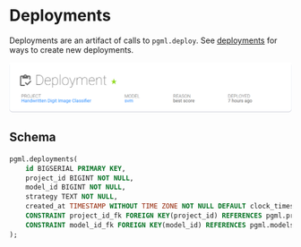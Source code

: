 # Deployments

Deployments are an artifact of calls to `pgml.deploy`. See [deployments](../guides/deployments/) for ways to create new deployments.

![Deployment](../images/deployment.png)

## Schema

```sql linenums="1"c
pgml.deployments(
	id BIGSERIAL PRIMARY KEY,
	project_id BIGINT NOT NULL,
	model_id BIGINT NOT NULL,
	strategy TEXT NOT NULL,
	created_at TIMESTAMP WITHOUT TIME ZONE NOT NULL DEFAULT clock_timestamp(),
	CONSTRAINT project_id_fk FOREIGN KEY(project_id) REFERENCES pgml.projects(id),
	CONSTRAINT model_id_fk FOREIGN KEY(model_id) REFERENCES pgml.models(id)
);
```
